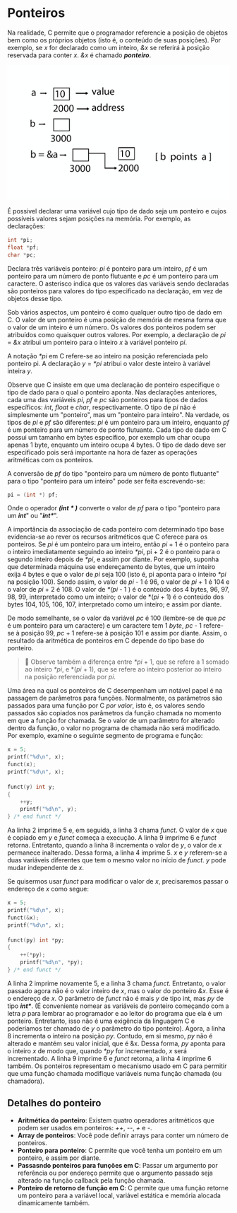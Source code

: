 # Ponteiros

Na realidade, C permite que o programador referencie a posição de objetos bem como os próprios objetos (isto é, o conteúdo de suas posições). Por exemplo, se _x_ for declarado como um inteiro, _&x_ se referirá à posição reservada para conter _x_. _&x_ é chamado **_ponteiro_**.

![Ponteiro](../../../assets/pointer.png)

É possivel declarar uma variável cujo tipo de dado seja um ponteiro e cujos possíveis valores sejam posições na memória. Por exemplo, as declarações:

```C
int *pi;
float *pf;
char *pc;
```

Declara três variáveis ponteiro: _pi_ é ponteiro para um inteiro, _pf_ é um ponteiro para um número de ponto flutuante e _pc_ é um ponteiro para um caractere. O asterisco indica que os valores das variáveis sendo declaradas são ponteiros para valores do tipo especificado na declaração, em vez de objetos desse tipo.

Sob vários aspectos, um ponteiro é como qualquer outro tipo de dado em C. O valor de um ponteiro é uma posição de memória de mesma forma que o valor de um inteiro é um número. Os valores dos ponteiros podem ser atribuídos como quaisquer outros valores. Por exemplo, a declaração de _pi_ = _&x_ atribui um ponteiro para o inteiro _x_ à variável ponteiro _pi_.

A notação _\*pi_ em C refere-se ao inteiro na posição referenciada pelo ponteiro pi. A declaração _y_ = _\*pi_ atribui o valor deste inteiro à variável inteira _y_.

Observe que C insiste em que uma declaração de ponteiro especifique o tipo de dado para o qual o ponteiro aponta. Nas declarações anteriores, cada uma das variáveis _pi_, _pf_ e _pc_ são ponteiros para tipos de dados específicos: _int_, _float_ e _char_, respectivamente. O tipo de _pi_ não é simplesmente um "ponteiro", mas um "ponteiro para inteiro". Na verdade, os tipos de _pi_ e _pf_ são diferentes: _pi_ é um ponteiro para um inteiro, enquanto _pf_ é um ponteiro para um número de ponto flutuante. Cada tipo de dado em C possui um tamanho em bytes específico, por exemplo um char ocupa apenas 1 byte, enquanto um inteiro ocupa 4 bytes. O tipo de dado deve ser especificado pois será importante na hora de fazer as operações aritméticas com os ponteiros.

A conversão de _pf_ do tipo "ponteiro para um número de ponto flutuante" para o tipo "ponteiro para um inteiro" pode ser feita escrevendo-se:

```C
pi = (int *) pf;
```

Onde o operador **_(int \* )_** converte o valor de _pf_ para o tipo "ponteiro para um **_int_**" ou "**_int\*_**".

A importância da associação de cada ponteiro com determinado tipo base evidencia-se ao rever os recursos aritméticos que C oferece para os ponteiros. Se _pi_ é um ponteiro para um inteiro, então _pi_ + 1 é o ponteiro para o inteiro imediatamente seguindo ao inteiro _\*pi_, pi + 2 é o ponteiro para o segundo inteiro depois de _\*pi_, e assim por diante. Por exemplo, suponha que determinada máquina use endereçamento de bytes, que um inteiro exija 4 bytes e que o valor de _pi_ seja 100 (isto é, pi aponta para o inteiro _\*pi_ na posição 100). Sendo assim, o valor de _pi_ - 1 é 96, o valor de _pi_ + 1 é 104 e o valor de _pi_ + 2 é 108. O valor de _\*(pi_ - 1 ) é o conteúdo dos 4 bytes, 96, 97, 98, 99, interpretado como um inteiro; o valor de \*(_pi_ + 1) é o conteúdo dos bytes 104, 105, 106, 107, interpretado como um inteiro; e assim por diante.

De modo semelhante, se o valor da variável _pc_ é 100 (lembre-se de que _pc_ é um ponteiro para um caractere) e um caractere tem 1 _byte_, _pc_ - 1 refere-se à posição 99, _pc_ + 1 refere-se à posição 101 e assim por diante. Assim, o resultado da aritmética de ponteiros em C depende do tipo base do ponteiro.

> 🚨 Observe também a diferença entre _\*pi_ + 1, que se refere a 1 somado ao inteiro _\*pi_, e \*(_pi_ + 1), que se refere ao inteiro posterior ao inteiro na posição referenciada por _pi_.

Uma área na qual os ponteiros de C desempenham um notável papel é na passagem de parâmetros para funções. Normalmente, os parâmetros são passados para uma função por C _por valor_, isto é, os valores sendo passados são copiados nos parâmetros da função chamada no momento em que a função for chamada. Se o valor de um parâmetro for alterado dentro da função, o valor no programa de chamada não será modificado. Por exemplo, examine o seguinte segmento de programa e função:

```C
x = 5;
printf("%d\n", x);
funct(x);
printf("%d\n", x);

funct(y) int y;
{
    ++y;
    printf("%d\n", y);
} /* end funct */
```

Aa linha 2 imprime 5 e, em seguida, a linha 3 chama _funct_. O valor de _x_ que é copiado em _y_ e _funct_ começa a execução. A linha 9 imprime 6 e _funct_ retorna. Entretanto, quando a linha 8 incrementa o valor de _y_, o valor de _x_ permanece inalterado. Dessa forma, a linha 4 imprime 5. _x_ e _y_ referem-se a duas variáveis diferentes que tem o mesmo valor no início de _funct_. _y_ pode mudar independente de _x_.

Se quisermos usar _funct_ para modificar o valor de _x_, precisaremos passar o endereço de _x_ como segue:

```C
x = 5;
printf("%d\n", x);
funct(&x);
printf("%d\n", x);

funct(py) int *py;
{
    ++(*py);
    printf("%d\n", *py);
} /* end funct */
```

A linha 2 imprime novamente 5, e a linha 3 chama _funct_. Entretanto, o valor passado agora não é o valor inteiro de _x_, mas o valor do ponteiro _&x_. Esse é o endereço de _x_. O parâmetro de _funct_ não é mais _y_ de tipo int, mas _py_ de tipo **_int\*_**. (É conveniente nomear as variáveis de ponteiro começando com a letra _p_ para lembrar ao programador e ao leitor do programa que ela é um ponteiro. Entretanto, isso não é uma exigência da linguagem C e poderíamos ter chamado de _y_ o parâmetro do tipo ponteiro). Agora, a linha 8 incrementa o inteiro na posição _py_. Contudo, em si mesmo, _py_ não é alterado e mantém seu valor inicial, que é &x. Dessa forma, _py_ aponta para o inteiro _x_ de modo que, quando _\*py_ for incrementado, _x_ será incrementado. A linha 9 imprime 6 e _funct_ retorna, a linha 4 imprime 6 também. Os ponteiros representam o mecanismo usado em C para permitir que uma função chamada modifique variáveis numa função chamada (ou chamadora).

## Detalhes do ponteiro

- **Aritmética do ponteiro**: Existem quatro operadores aritméticos que podem ser usados em ponteiros: _++_, _--_, _+_ e _-_.
- **Array de ponteiros**: Você pode definir arrays para conter um número de ponteiros.
- **Ponteiro para ponteiro**: C permite que você tenha um ponteiro em um ponteiro, e assim por diante.
- **Passasndo ponteiros para funções em C**: Passar um argumento por referência ou por endereço permite que o argumento passado seja alterado na função callback pela função chamada.
- **Ponteiro de retorno de função em C**: C permite que uma função retorne um ponteiro para a variável local, variável estática e memória alocada dinamicamente também.

